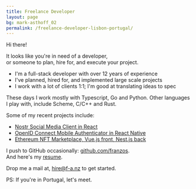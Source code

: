 ```yaml
---
title: Freelance Developer
layout: page
bg: mark-asthoff_02
permalink: /freelance-developer-lisbon-portugal/
---
```


Hi there!

It looks like you're in need of a developer, 
<br/>or someone to plan, hire for, and execute your project.

- I'm a full-stack developer with over 12 years of experience
- I've planned, hired for, and implemented large scale projects
- I work with a lot of clients 1:1; I'm good at translating ideas to spec

These days I work mostly with Typescript, Go and Python.
Other languages I play with, include Scheme, C/C++ and Rust.

Some of my recent projects include:

- [Nostr Social Media Client in React](https://f-a.nz/work/nostrop/)
- [OpenID Connect Mobile Authenticator in React Native](https://f-a.nz/work/mobile-authenticator/)
- [Ethereum NFT Marketplace, Vue.js front, Nest.js back](https://f-a.nz/work/onesnow-nft-marketplace/)

I push to GitHub occasionally: [github.com/franzos](https://github.com/franzos).
<br/>And here's my [resume](https://f-a.nz/resume/).

Drop me a mail at, [hire@f-a.nz](mailto:hire@f-a.nz) to get started.

PS: If you're in Portugal, let's meet.
